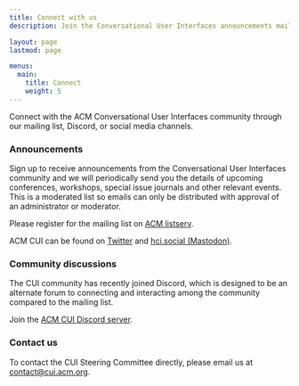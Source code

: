 ```yaml
---
title: Connect with us
description: Join the Conversational User Interfaces announcements mailing list and Discord server

layout: page
lastmod: page

menus:
  main:
    title: Connect
    weight: 5
---
```


Connect with the ACM Conversational User Interfaces community through our mailing list, Discord, or social media channels.

### Announcements

Sign up to receive announcements from the Conversational User Interfaces community and we will periodically send you the details of upcoming conferences, workshops, special issue journals and other relevant events. This is a moderated list so emails can only be distributed with approval of an administrator or moderator.

Please register for the mailing list on [ACM listserv](https://listserv.acm.org/SCRIPTS/WA-ACMLPX.CGI?A0=CUI-ANNOUNCEMENTS&X=DA00202F15E5DE0C2A "Subscribe to ACM CUI community announcements on the ACM listserv").

ACM CUI can be found on [Twitter](https://twitter.com/ACM_CUI "ACM CUI on Twitter") and [hci.social (Mastodon)](https://hci.social/@cui "ACM CUI on Mastodon").

### Community discussions

The CUI community has recently joined Discord, which is designed to be an alternate forum to connecting and interacting among the community compared to the mailing list. 

Join the [ACM CUI Discord server](https://discord.gg/UeSDC2MyhH "ACM CUI on Discord").


### Contact us

To contact the CUI Steering Committee directly, please email us at <a href="mailto:contact@cui.acm.org" title="Email the CUI Steering Commitee">contact@cui.acm.org</a>.
